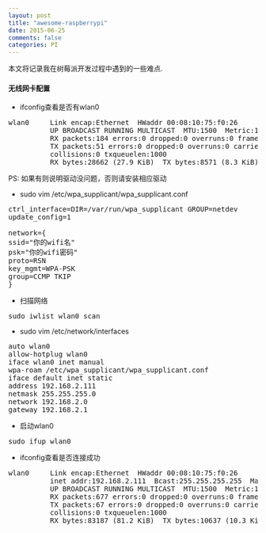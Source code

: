 ```yaml
---
layout: post
title: "awesome-raspberrypi"
date: 2015-06-25
comments: false
categories: PI
---
```


本文将记录我在树莓派开发过程中遇到的一些难点.

#### 无线网卡配置
* ifconfig查看是否有wlan0
<pre>
wlan0     Link encap:Ethernet  HWaddr 00:08:10:75:f0:26  
          UP BROADCAST RUNNING MULTICAST  MTU:1500  Metric:1
          RX packets:184 errors:0 dropped:0 overruns:0 frame:0
          TX packets:51 errors:0 dropped:0 overruns:0 carrier:0
          collisions:0 txqueuelen:1000 
          RX bytes:28662 (27.9 KiB)  TX bytes:8571 (8.3 KiB)
</pre>
PS: 如果有则说明驱动没问题，否则请安装相应驱动

* sudo vim /etc/wpa_supplicant/wpa_supplicant.conf
<pre>
ctrl_interface=DIR=/var/run/wpa_supplicant GROUP=netdev
update_config=1

network={
ssid="你的wifi名"
psk="你的wifi密码"
proto=RSN
key_mgmt=WPA-PSK
group=CCMP TKIP
}
</pre>
* 扫描网络
<pre>
sudo iwlist wlan0 scan
</pre>
*  sudo vim /etc/network/interfaces
<pre>
auto wlan0
allow-hotplug wlan0
iface wlan0 inet manual
wpa-roam /etc/wpa_supplicant/wpa_supplicant.conf
iface default inet static
address 192.168.2.111
netmask 255.255.255.0
network 192.168.2.0
gateway 192.168.2.1
</pre>
* 启动wlan0
<pre>
sudo ifup wlan0
</pre>
* ifconfig查看是否连接成功
<pre>
wlan0     Link encap:Ethernet  HWaddr 00:08:10:75:f0:26  
          inet addr:192.168.2.111  Bcast:255.255.255.255  Mask:255.255.255.0
          UP BROADCAST RUNNING MULTICAST  MTU:1500  Metric:1
          RX packets:677 errors:0 dropped:0 overruns:0 frame:0
          TX packets:67 errors:0 dropped:0 overruns:0 carrier:0
          collisions:0 txqueuelen:1000 
          RX bytes:83187 (81.2 KiB)  TX bytes:10637 (10.3 KiB)
</pre>
